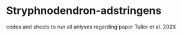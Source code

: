 # Stryphnodendron-adstringens
codes and sheets to run all anlyses regarding paper Tuller et al. 202X
